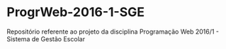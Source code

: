 # ProgrWeb-2016-1-SGE
Repositório referente ao projeto da disciplina Programação Web 2016/1 - Sistema de Gestão Escolar
